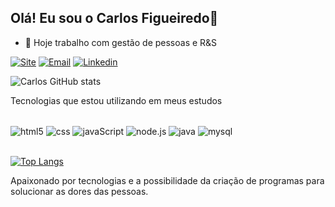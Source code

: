 ## Olá! Eu sou o Carlos Figueiredo👋

- 🔭 Hoje trabalho com gestão de pessoas e R&S



[![Site](https://img.shields.io/badge/website-000000?style=for-the-badge&logo=About.me&logoColor=white)](https://sites.google.com/souunisuam.com.br/carlossites)
[![Email](https://img.shields.io/badge/Gmail-D14836?style=for-the-badge&logo=gmail&logoColor=white)](carlosfigueiredo@souunisuam.com.br)
[![Linkedin](https://img.shields.io/badge/LinkedIn-0077B5?style=for-the-badge&logo=linkedin&logoColor=white)](https://www.linkedin.com/in/carlosfigueiredo75)

![Carlos  GitHub stats](https://github-readme-stats.vercel.app/api?username=carlosrobertofigueiredo&show_icons=true&theme=merko)

Tecnologias que estou utilizando em meus estudos

<div style="display: inline_block"><br/>
  <img align="center" alt="html5" src="https://img.shields.io/badge/HTML5-E34F26?style=for-the-badge&logo=html5&logoColor=white">
  <img align="center" alt="css" src="https://img.shields.io/badge/CSS3-1572B6?style=for-the-badge&logo=css3&logoColor=white">
  <img align="center" alt="javaScript" src="https://img.shields.io/badge/JavaScript-F7DF1E?style=for-the-badge&logo=javascript&logoColor=black">
  <img align="center" alt="node.js" src="https://img.shields.io/badge/Node.js-43853D?style=for-the-badge&logo=node.js&logoColor=white">
  <img align="center" alt="java" src="https://img.shields.io/badge/Java-ED8B00?style=for-the-badge&logo=openjdk&logoColor=white">
   <img align="center" alt="mysql" src="https://img.shields.io/badge/MySQL-005C84?style=for-the-badge&logo=mysql&logoColor=white">
</div><br/>

[![Top Langs](https://github-readme-stats.vercel.app/api/top-langs/?username=carlosrobertofigueiredo&hide_progress=true)](https://github.com/carlosrobertofigueiredo/github-readme-stats)

Apaixonado por tecnologias e a possibilidade da criação de programas para solucionar as dores das pessoas.<br/>
